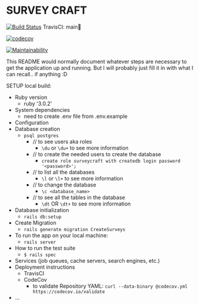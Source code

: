 # SURVEY CRAFT
 
[![Build Status](https://app.travis-ci.com/reinhardtcgr/SurveyCraft.svg?token=uvvdmzf7PxXcmYJBwppm&branch=main)](https://app.travis-ci.com/reinhardtcgr/SurveyCraft)
 TravisCI: main🌳

[![codecov](https://codecov.io/gh/reinhardtcgr/SurveyCraft/branch/main/graph/badge.svg?token=X59G4DAHFB)](https://codecov.io/gh/reinhardtcgr/SurveyCraft)

[![Maintainability](https://api.codeclimate.com/v1/badges/96d38a8f8b3a7f8404ad/maintainability)](https://codeclimate.com/github/reinhardtcgr/SurveyCraft/maintainability)
<!--[![Test Coverage](https://api.codeclimate.com/v1/badges/96d38a8f8b3a7f8404ad/test_coverage)](https://codeclimate.com/github/reinhardtcgr/SurveyCraft/test_coverage)-->

This README would normally document whatever steps are necessary to get the
application up and running.
But I will probably just fill it in with what I can recall.. if anything :D

SETUP local build:

* Ruby version
  * ruby '3.0.2'
* System dependencies
  * need to create .env file from .env.example
* Configuration
* Database creation
  * `psql postgres`
    * // to see users aka roles
        * `\du`  or `\du+` to see more information
    * // to create the needed users to create the database
        * `create role surveycraft with createdb login password '<password>';`
    * // to list all the databases
        * `\l` or `\l+` to see more information
    * // to change the database
        * `\c <database_name>`
    * // to see all the tables in the database
        * `\dt` OR `\dt+` to see more information
* Database initialization
  * `rails db:setup`
* Create Migration
  * `rails generate migration CreateSurveys`
* To run the app on your local machine:
  * `rails server` 
* How to run the test suite
    * `$ rails spec`
* Services (job queues, cache servers, search engines, etc.)
* Deployment instructions
  * TravisCI
  * CodeCov
    * to validate Repository YAML: `curl --data-binary @codecov.yml https://codecov.io/validate`
* ...

